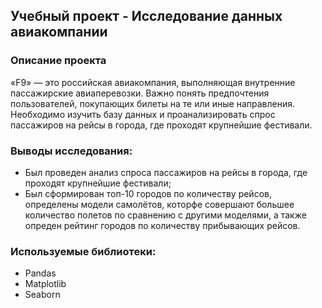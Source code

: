 ## Учебный проект - Исследование данных авиакомпании

### Описание проекта

«F9» — это российская авиакомпания, выполняющая внутренние пассажирские авиаперевозки. Важно понять предпочтения пользователей, покупающих билеты на те или иные направления. Необходимо изучить базу данных и проанализировать спрос пассажиров на рейсы в города, где проходят крупнейшие фестивали.

### Выводы исследования:

* Был проведен анализ спроса пассажиров на рейсы в города, где проходят крупнейшие фестивали;
* Был сформирован топ-10 городов по количеству рейсов, определены модели самолётов, которфе совершают большее количество полетов по сравнению с другими моделями, а также опреден рейтинг городов по количеству прибывающих рейсов.

### Используемые библиотеки:

* Pandas
* Matplotlib
* Seaborn